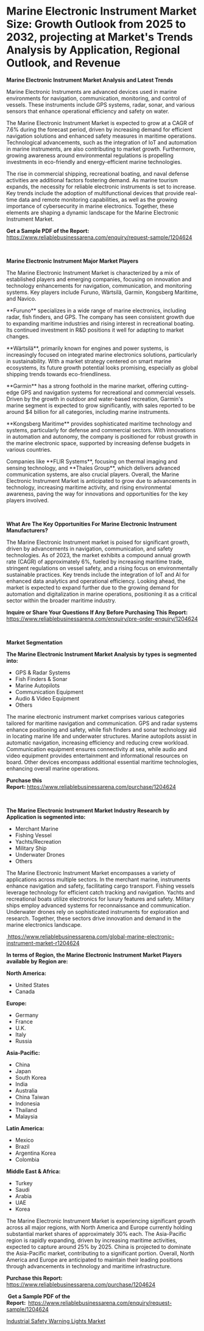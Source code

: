<p><h1>Marine Electronic Instrument Market Size: Growth Outlook from 2025 to 2032, projecting at Market's Trends Analysis by Application, Regional Outlook, and Revenue</h1></p><p><strong>Marine Electronic Instrument Market Analysis and Latest Trends</strong></p>
<p><p>Marine Electronic Instruments are advanced devices used in marine environments for navigation, communication, monitoring, and control of vessels. These instruments include GPS systems, radar, sonar, and various sensors that enhance operational efficiency and safety on water. </p><p>The Marine Electronic Instrument Market is expected to grow at a CAGR of 7.6% during the forecast period, driven by increasing demand for efficient navigation solutions and enhanced safety measures in maritime operations. Technological advancements, such as the integration of IoT and automation in marine instruments, are also contributing to market growth. Furthermore, growing awareness around environmental regulations is propelling investments in eco-friendly and energy-efficient marine technologies. </p><p>The rise in commercial shipping, recreational boating, and naval defense activities are additional factors fostering demand. As marine tourism expands, the necessity for reliable electronic instruments is set to increase. Key trends include the adoption of multifunctional devices that provide real-time data and remote monitoring capabilities, as well as the growing importance of cybersecurity in marine electronics. Together, these elements are shaping a dynamic landscape for the Marine Electronic Instrument Market.</p></p>
<p><strong>Get a Sample PDF of the Report:&nbsp;</strong> <a href="https://www.reliablebusinessarena.com/enquiry/request-sample/1204624?utm_campaign=2793&utm_medium=2&utm_source=Github&utm_content=ia&utm_term=26032025&utm_id=marine-electronic-instrument">https://www.reliablebusinessarena.com/enquiry/request-sample/1204624</a></p>
<p>&nbsp;</p>
<p><strong>Marine Electronic Instrument Major Market Players</strong></p>
<p><p>The Marine Electronic Instrument Market is characterized by a mix of established players and emerging companies, focusing on innovation and technology enhancements for navigation, communication, and monitoring systems. Key players include Furuno, Wärtsilä, Garmin, Kongsberg Maritime, and Navico.</p><p>**Furuno** specializes in a wide range of marine electronics, including radar, fish finders, and GPS. The company has seen consistent growth due to expanding maritime industries and rising interest in recreational boating. Its continued investment in R&D positions it well for adapting to market changes.</p><p>**Wärtsilä**, primarily known for engines and power systems, is increasingly focused on integrated marine electronics solutions, particularly in sustainability. With a market strategy centered on smart marine ecosystems, its future growth potential looks promising, especially as global shipping trends towards eco-friendliness.</p><p>**Garmin** has a strong foothold in the marine market, offering cutting-edge GPS and navigation systems for recreational and commercial vessels. Driven by the growth in outdoor and water-based recreation, Garmin's marine segment is expected to grow significantly, with sales reported to be around $4 billion for all categories, including marine instruments.</p><p>**Kongsberg Maritime** provides sophisticated maritime technology and systems, particularly for defense and commercial sectors. With innovations in automation and autonomy, the company is positioned for robust growth in the marine electronic space, supported by increasing defense budgets in various countries.</p><p>Companies like **FLIR Systems**, focusing on thermal imaging and sensing technology, and **Thales Group**, which delivers advanced communication systems, are also crucial players. Overall, the Marine Electronic Instrument Market is anticipated to grow due to advancements in technology, increasing maritime activity, and rising environmental awareness, paving the way for innovations and opportunities for the key players involved.</p></p>
<p>&nbsp;</p>
<p><strong>What Are The Key Opportunities For Marine Electronic Instrument Manufacturers?</strong></p>
<p><p>The Marine Electronic Instrument market is poised for significant growth, driven by advancements in navigation, communication, and safety technologies. As of 2023, the market exhibits a compound annual growth rate (CAGR) of approximately 6%, fueled by increasing maritime trade, stringent regulations on vessel safety, and a rising focus on environmentally sustainable practices. Key trends include the integration of IoT and AI for enhanced data analytics and operational efficiency. Looking ahead, the market is expected to expand further due to the growing demand for automation and digitalization in marine operations, positioning it as a critical sector within the broader maritime industry.</p></p>
<p><strong>Inquire or Share Your Questions If Any Before Purchasing This Report:</strong> <a href="https://www.reliablebusinessarena.com/enquiry/pre-order-enquiry/1204624?utm_campaign=2793&utm_medium=2&utm_source=Github&utm_content=ia&utm_term=26032025&utm_id=marine-electronic-instrument">https://www.reliablebusinessarena.com/enquiry/pre-order-enquiry/1204624</a></p>
<p>&nbsp;</p>
<p><strong>Market Segmentation</strong></p>
<p><strong>The Marine Electronic Instrument Market Analysis by types is segmented into:</strong></p>
<p><ul><li>GPS & Radar Systems</li><li>Fish Finders & Sonar</li><li>Marine Autopilots</li><li>Communication Equipment</li><li>Audio & Video Equipment</li><li>Others</li></ul></p>
<p><p>The marine electronic instrument market comprises various categories tailored for maritime navigation and communication. GPS and radar systems enhance positioning and safety, while fish finders and sonar technology aid in locating marine life and underwater structures. Marine autopilots assist in automatic navigation, increasing efficiency and reducing crew workload. Communication equipment ensures connectivity at sea, while audio and video equipment provides entertainment and informational resources on board. Other devices encompass additional essential maritime technologies, enhancing overall marine operations.</p></p>
<p><strong>Purchase this Report:&nbsp;</strong><a href="https://www.reliablebusinessarena.com/purchase/1204624?utm_campaign=2793&utm_medium=2&utm_source=Github&utm_content=ia&utm_term=26032025&utm_id=marine-electronic-instrument">https://www.reliablebusinessarena.com/purchase/1204624</a></p>
<p>&nbsp;</p>
<p><strong>The Marine Electronic Instrument Market Industry Research by Application is segmented into:</strong></p>
<p><ul><li>Merchant Marine</li><li>Fishing Vessel</li><li>Yachts/Recreation</li><li>Military Ship</li><li>Underwater Drones</li><li>Others</li></ul></p>
<p><p>The Marine Electronic Instrument Market encompasses a variety of applications across multiple sectors. In the merchant marine, instruments enhance navigation and safety, facilitating cargo transport. Fishing vessels leverage technology for efficient catch tracking and navigation. Yachts and recreational boats utilize electronics for luxury features and safety. Military ships employ advanced systems for reconnaissance and communication. Underwater drones rely on sophisticated instruments for exploration and research. Together, these sectors drive innovation and demand in the marine electronics landscape.</p></p>
<p><a href="https://www.reliablebusinessarena.com/global-marine-electronic-instrument-market-r1204624?utm_campaign=2793&utm_medium=2&utm_source=Github&utm_content=ia&utm_term=26032025&utm_id=marine-electronic-instrument">&nbsp;https://www.reliablebusinessarena.com/global-marine-electronic-instrument-market-r1204624</a></p>
<p><strong>In terms of Region, the Marine Electronic Instrument Market Players available by Region are:</strong></p>
<p>
    <p> <strong> North America: </strong>
        <ul>
            <li>United States</li>
            <li>Canada</li>
        </ul>
        </p> 
    <p> <strong> Europe: </strong>
        <ul>
            <li>Germany</li>
            <li>France</li>
            <li>U.K.</li>
            <li>Italy</li>
            <li>Russia</li>
        </ul>
        </p> 
    <p> <strong> Asia-Pacific: </strong>
        <ul>
            <li>China</li>
            <li>Japan</li>
            <li>South Korea</li>
            <li>India</li>
            <li>Australia</li>
            <li>China Taiwan</li>
            <li>Indonesia</li>
            <li>Thailand</li>
            <li>Malaysia</li>
        </ul>
        </p> 
    <p> <strong> Latin America: </strong>
        <ul>
            <li>Mexico</li>
            <li>Brazil</li>
            <li>Argentina Korea</li>
            <li>Colombia</li>
        </ul>
        </p> 
    <p> <strong> Middle East & Africa: </strong>
        <ul>
            <li>Turkey</li>
            <li>Saudi</li>
            <li>Arabia</li>
            <li>UAE</li>
            <li>Korea</li>
        </ul>
    </p>
    </p>
<p><p>The Marine Electronic Instrument Market is experiencing significant growth across all major regions, with North America and Europe currently holding substantial market shares of approximately 30% each. The Asia-Pacific region is rapidly expanding, driven by increasing maritime activities, expected to capture around 25% by 2025. China is projected to dominate the Asia-Pacific market, contributing to a significant portion. Overall, North America and Europe are anticipated to maintain their leading positions through advancements in technology and maritime infrastructure.</p></p>
<p><strong>Purchase this Report: </strong><a href="https://www.reliablebusinessarena.com/purchase/1204624?utm_campaign=2793&utm_medium=2&utm_source=Github&utm_content=ia&utm_term=26032025&utm_id=marine-electronic-instrument">https://www.reliablebusinessarena.com/purchase/1204624</a></p>
<p>&nbsp;<strong>Get a Sample PDF of the Report:&nbsp;&nbsp;</strong><a href="https://www.reliablebusinessarena.com/enquiry/request-sample/1204624?utm_campaign=2793&utm_medium=2&utm_source=Github&utm_content=ia&utm_term=26032025&utm_id=marine-electronic-instrument">https://www.reliablebusinessarena.com/enquiry/request-sample/1204624</a></p>
<p><strong></strong></p>
<p><p><a href="https://github.com/berbelsagwan/Market-Research-Report-List-1/blob/main/industrial-safety-warning-lights-market.md?utm_campaign=2793&utm_medium=2&utm_source=Github&utm_content=ia&utm_term=26032025&utm_id=marine-electronic-instrument">Industrial Safety Warning Lights Market</a></p></p>